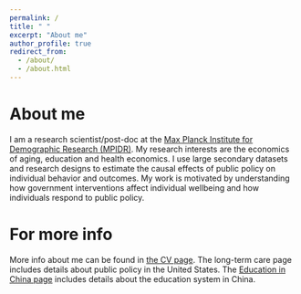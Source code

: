 ```yaml
---
permalink: /
title: " "
excerpt: "About me"
author_profile: true
redirect_from: 
  - /about/
  - /about.html
---
```

About me
======
I am a research scientist/post-doc at the [Max Planck Institute for Demographic Research (MPIDR)](https://www.demogr.mpg.de/en).
My research interests are the economics of aging, education and health economics. I use large secondary datasets and research designs to estimate the causal effects of public policy on individual behavior and outcomes. My work is motivated by understanding how government interventions affect individual wellbeing and how individuals respond to public policy. 


For more info
======
More info about me can be found in [the CV page](https://emmazai.github.io/cv/). 
The long-term care page includes details about public policy in the United States.
The [Education in China page](https://emmazai.github.io/educationinchina/) includes details about the education system in China.
